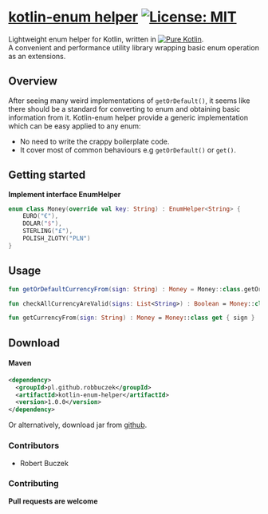# [kotlin-enum helper](https://github.com/TribudiRB/KotlinEnum) [![License: MIT](https://img.shields.io/badge/License-MIT-GREEN.svg)](https://opensource.org/licenses/MIT)

Lightweight enum helper for Kotlin, written in [![Pure Kotlin](https://img.shields.io/badge/100%25-kotlin-green.svg)](https://kotlinlang.org/).  
A convenient and performance utility library wrapping basic enum operation as an extensions.

## Overview

After seeing many weird implementations of `getOrDefault()`, it seems like there should be a standard for converting to enum and obtaining basic information from it.
Kotlin-enum helper provide a generic implementation which can be easy applied to any enum:
  - No need to write the crappy boilerplate code.
  - It cover most of common behaviours e.g `getOrDefault()` or `get()`.


## Getting started
****Implement interface EnumHelper****
```Kotlin
enum class Money(override val key: String) : EnumHelper<String> {
    EURO("€"),
    DOLAR("$"),
    STERLING("£"),
    POLISH_ZLOTY("PLN")
}
```

## Usage
```Kotlin
fun getOrDefaultCurrencyFrom(sign: String) : Money = Money::class.getOrDefault(key = sign, default = Money.POUND)

fun checkAllCurrencyAreValid(signs: List<String>) : Boolean = Money::class allExists signs

fun getCurrencyFrom(sign: String) : Money = Money::class get { sign }
```

## Download
#### Maven
```xml
<dependency>
  <groupId>pl.github.robbuczek</groupId>
  <artifactId>kotlin-enum-helper</artifactId>
  <version>1.0.0</version>
</dependency>
```

Or alternatively, download jar from [github](https://github.com/TribudiRB/KotlinEnum/releases).

### Contributors

- Robert Buczek

### Contributing 
**Pull requests are welcome**

